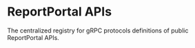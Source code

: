 # ReportPortal APIs

The centralized registry for gRPC protocols definitions of public ReportPortal APIs.

